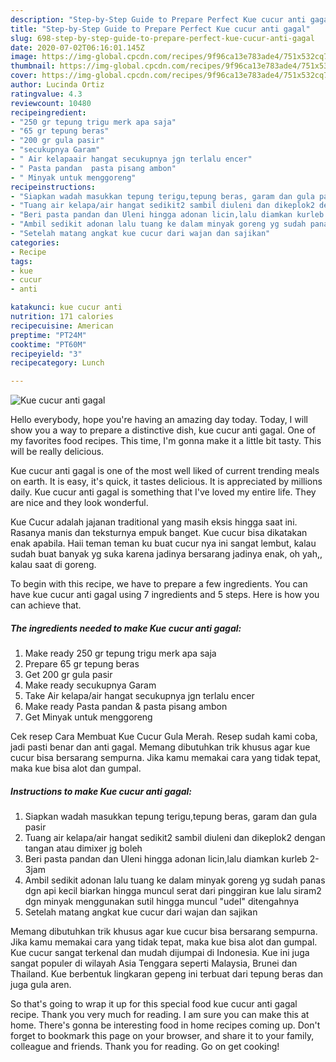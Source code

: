 ```yaml
---
description: "Step-by-Step Guide to Prepare Perfect Kue cucur anti gagal"
title: "Step-by-Step Guide to Prepare Perfect Kue cucur anti gagal"
slug: 698-step-by-step-guide-to-prepare-perfect-kue-cucur-anti-gagal
date: 2020-07-02T06:16:01.145Z
image: https://img-global.cpcdn.com/recipes/9f96ca13e783ade4/751x532cq70/kue-cucur-anti-gagal-foto-resep-utama.jpg
thumbnail: https://img-global.cpcdn.com/recipes/9f96ca13e783ade4/751x532cq70/kue-cucur-anti-gagal-foto-resep-utama.jpg
cover: https://img-global.cpcdn.com/recipes/9f96ca13e783ade4/751x532cq70/kue-cucur-anti-gagal-foto-resep-utama.jpg
author: Lucinda Ortiz
ratingvalue: 4.3
reviewcount: 10480
recipeingredient:
- "250 gr tepung trigu merk apa saja"
- "65 gr tepung beras"
- "200 gr gula pasir"
- "secukupnya Garam"
- " Air kelapaair hangat secukupnya jgn terlalu encer"
- " Pasta pandan  pasta pisang ambon"
- " Minyak untuk menggoreng"
recipeinstructions:
- "Siapkan wadah masukkan tepung terigu,tepung beras, garam dan gula pasir"
- "Tuang air kelapa/air hangat sedikit2 sambil diuleni dan dikeplok2 dengan tangan atau dimixer jg boleh"
- "Beri pasta pandan dan Uleni hingga adonan licin,lalu diamkan kurleb 2-3jam"
- "Ambil sedikit adonan lalu tuang ke dalam minyak goreng yg sudah panas dgn api kecil biarkan hingga muncul serat dari pinggiran kue lalu siram2 dgn minyak menggunakan sutil hingga muncul &#34;udel&#34; ditengahnya"
- "Setelah matang angkat kue cucur dari wajan dan sajikan"
categories:
- Recipe
tags:
- kue
- cucur
- anti

katakunci: kue cucur anti 
nutrition: 171 calories
recipecuisine: American
preptime: "PT24M"
cooktime: "PT60M"
recipeyield: "3"
recipecategory: Lunch

---
```



![Kue cucur anti gagal](https://img-global.cpcdn.com/recipes/9f96ca13e783ade4/751x532cq70/kue-cucur-anti-gagal-foto-resep-utama.jpg)

Hello everybody, hope you're having an amazing day today. Today, I will show you a way to prepare a distinctive dish, kue cucur anti gagal. One of my favorites food recipes. This time, I'm gonna make it a little bit tasty. This will be really delicious.

Kue cucur anti gagal is one of the most well liked of current trending meals on earth. It is easy, it's quick, it tastes delicious. It is appreciated by millions daily. Kue cucur anti gagal is something that I've loved my entire life. They are nice and they look wonderful.

Kue Cucur adalah jajanan traditional yang masih eksis hingga saat ini. Rasanya manis dan teksturnya empuk banget. Kue cucur bisa dikatakan enak apabila. Haii teman teman ku buat cucur nya ini sangat lembut, kalau sudah buat banyak yg suka karena jadinya bersarang jadinya enak, oh yah,, kalau saat di goreng.


To begin with this recipe, we have to prepare a few ingredients. You can have kue cucur anti gagal using 7 ingredients and 5 steps. Here is how you can achieve that.

<!--inarticleads1-->

##### The ingredients needed to make Kue cucur anti gagal:

1. Make ready 250 gr tepung trigu merk apa saja
1. Prepare 65 gr tepung beras
1. Get 200 gr gula pasir
1. Make ready secukupnya Garam
1. Take  Air kelapa/air hangat secukupnya jgn terlalu encer
1. Make ready  Pasta pandan &amp; pasta pisang ambon
1. Get  Minyak untuk menggoreng


Cek resep Cara Membuat Kue Cucur Gula Merah. Resep sudah kami coba, jadi pasti benar dan anti gagal. Memang dibutuhkan trik khusus agar kue cucur bisa bersarang sempurna. Jika kamu memakai cara yang tidak tepat, maka kue bisa alot dan gumpal. 

<!--inarticleads2-->

##### Instructions to make Kue cucur anti gagal:

1. Siapkan wadah masukkan tepung terigu,tepung beras, garam dan gula pasir
1. Tuang air kelapa/air hangat sedikit2 sambil diuleni dan dikeplok2 dengan tangan atau dimixer jg boleh
1. Beri pasta pandan dan Uleni hingga adonan licin,lalu diamkan kurleb 2-3jam
1. Ambil sedikit adonan lalu tuang ke dalam minyak goreng yg sudah panas dgn api kecil biarkan hingga muncul serat dari pinggiran kue lalu siram2 dgn minyak menggunakan sutil hingga muncul &#34;udel&#34; ditengahnya
1. Setelah matang angkat kue cucur dari wajan dan sajikan


Memang dibutuhkan trik khusus agar kue cucur bisa bersarang sempurna. Jika kamu memakai cara yang tidak tepat, maka kue bisa alot dan gumpal. Kue cucur sangat terkenal dan mudah dijumpai di Indonesia. Kue ini juga sangat populer di wilayah Asia Tenggara seperti Malaysia, Brunei dan Thailand. Kue berbentuk lingkaran gepeng ini terbuat dari tepung beras dan juga gula aren. 

So that's going to wrap it up for this special food kue cucur anti gagal recipe. Thank you very much for reading. I am sure you can make this at home. There's gonna be interesting food in home recipes coming up. Don't forget to bookmark this page on your browser, and share it to your family, colleague and friends. Thank you for reading. Go on get cooking!
